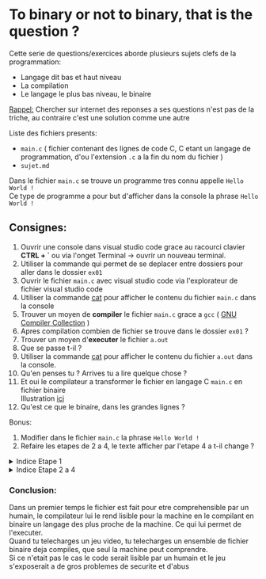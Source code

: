 # To binary or not to binary, that is the question ?

Cette serie de questions/exercices aborde plusieurs sujets clefs de la programmation:

- Langage dit bas et haut niveau
- La compilation
- Le langage le plus bas niveau, le binaire

<ins>Rappel:</ins> Chercher sur internet des reponses a ses questions n'est pas de la triche, au contraire c'est une solution comme une autre

Liste des fichiers presents:

- `main.c` ( fichier contenant des lignes de code C, C etant un langage de programmation, d'ou l'extension `.c` a la fin du nom du fichier )
- `sujet.md`

Dans le fichier `main.c` se trouve un programme tres connu appelle `Hello World !`</br>
Ce type de programme a pour but d'afficher dans la console la phrase `Hello World !`

## Consignes:

1. Ouvrir une console dans visual studio code grace au racourci clavier **CTRL + \`** ou via l'onget Terminal -> ouvrir un nouveau terminal.
2. Utiliser la commande qui permet de se deplacer entre dossiers pour aller dans le dossier `ex01`
3. Ouvrir le fichier `main.c` avec visual studio code via l'explorateur de fichier visual studio code
4. Utiliser la commande [cat](http://manpagesfr.free.fr/man/man1/cat.1.html) pour afficher le contenu du fichier `main.c` dans la console
5. Trouver un moyen de **compiler** le fichier `main.c` grace a `gcc` ( [GNU Compiler Collection](https://gcc.gnu.org/) )
6. Apres compilation combien de fichier se trouve dans le dossier `ex01` ?
7. Trouver un moyen d'**executer** le fichier `a.out`
8. Que se passe t-il ?
9. Utiliser la commande [cat](http://manpagesfr.free.fr/man/man1/cat.1.html) pour afficher le contenu du fichier `a.out` dans la console.
10. Qu'en penses tu ? Arrives tu a lire quelque chose ?
11. Et oui le compilateur a transformer le fichier en langage C `main.c` en fichier binaire<br/> Illustration [ici](https://yard.onl/sitelycee/cours/c/lib/NouvelElement105.jpg)<br/>
12. Qu'est ce que le binaire, dans les grandes lignes ?

Bonus:

1. Modifier dans le fichier `main.c` la phrase `Hello World !`
2. Refaire les etapes de 2 a 4, le texte afficher par l'etape 4 a t-il change ?

<details> 
  <summary>Indice Etape 1 </summary>
   Pour afficher le contenu du fichier sujet.md dans la sortie standard, il faudra rentrer dans la console a la racine du dossier ex00/ la commande suivante : <code> cat sujet.md </code>
</details>

<details> 
  <summary>Indice Etape 2 a 4 </summary>
    <a href="https://www.youtube.com/watch?v=M04I-RPhYwQ">Video tutoriel</a>
</details>

### Conclusion:

Dans un premier temps le fichier est fait pour etre comprehensible par un humain, le compilateur lui le rend lisible pour la machine en le compilant en binaire un langage des plus proche de la machine. Ce qui lui permet de l'executer.<br/>
Quand tu telecharges un jeu video, tu telecharges un ensemble de fichier binaire deja compiles, que seul la machine peut comprendre.<br/>
Si ce n'etait pas le cas le code serait lisible par un humain et le jeu s'exposerait a de gros problemes de securite et d'abus <br/>
